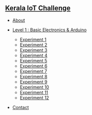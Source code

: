 <!-- docs/_sidebar.md -->
<h2><a href="" >Kerala IoT Challenge</a></h2>

* [About](about)

* [Level 1 : Basic Electronics & Arduino](level-1/main)
  * [Experiment 1](level-1/exp-01)
  * [Experiment 2](level-1/exp-02)
  * [Experiment 3](level-1/exp-03)
  * [Experiment 4](level-1/exp-04)
  * [Experiment 5](level-1/exp-05)
  * [Experiment 6](level-1/exp-06)
  * [Experiment 7](level-1/exp-07)
  * [Experiment 8](level-1/exp-08)
  * [Experiment 9](level-1/exp-09)
  * [Experiment 10](level-1/exp-10)
  * [Experiment 11](level-1/exp-11)
  * [Experiment 12](level-1/exp-12)

* [Contact](contact)

